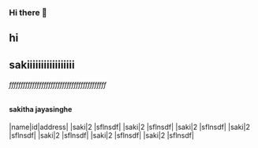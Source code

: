 ### Hi there 👋
## hi
## sakiiiiiiiiiiiiiiiii
###### ffffffffffffffffffffffffffffffffffffffffff
#### sakitha jayasinghe
|name|id|address|
|saki|2 |sflnsdf|
|saki|2 |sflnsdf|
|saki|2 |sflnsdf|
|saki|2 |sflnsdf|
|saki|2 |sflnsdf|
|saki|2 |sflnsdf|
|saki|2 |sflnsdf|

<!--
**sakithajayasinghe/sakithajayasinghe** is a ✨ _special_ ✨ repository because its `README.md` (this file) appears on your GitHub profile.

Here are some ideas to get you started:

- 🔭 I’m currently working on ...
- 🌱 I’m currently learning ...
- 👯 I’m looking to collaborate on ...
- 🤔 I’m looking for help with ...
- 💬 Ask me about ...
- 📫 How to reach me: ...
- 😄 Pronouns: ...
- ⚡ Fun fact: ...
-->
